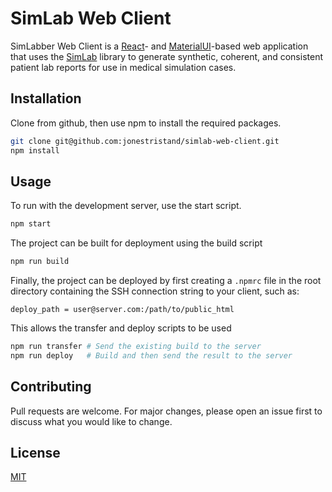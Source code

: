 # SimLab Web Client

SimLabber Web Client is a [React](https://reactjs.org/)- and [MaterialUI](https://material-ui.com/)-based web application that uses the [SimLab](https://github.com/jonestristand/simlab) library to generate synthetic, coherent, and consistent patient lab reports for use in medical simulation cases.

## Installation

Clone from github, then use npm to install the required packages.

```bash
git clone git@github.com:jonestristand/simlab-web-client.git
npm install
```

## Usage

To run with the development server, use the start script. 

```bash
npm start
```

The project can be built for deployment using the build script
```bash
npm run build
```

Finally, the project can be deployed by first creating a `.npmrc` file in the root directory containing the SSH connection string to your client, such as:
```
deploy_path = user@server.com:/path/to/public_html
```

This allows the transfer and deploy scripts to be used
```bash
npm run transfer # Send the existing build to the server
npm run deploy   # Build and then send the result to the server
```

## Contributing
Pull requests are welcome. For major changes, please open an issue first to discuss what you would like to change.

## License
[MIT](https://choosealicense.com/licenses/mit/)